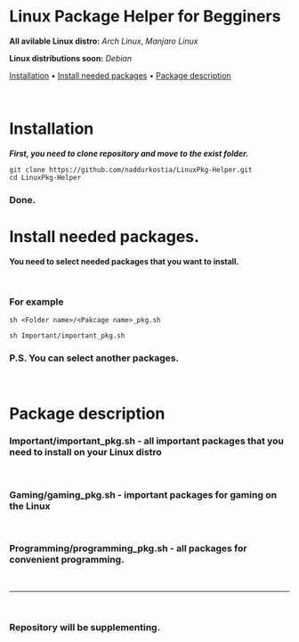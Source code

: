  
 
 # Linux Package Helper for Begginers
 **All avilable Linux distro:** *Arch Linux*, *Manjaro Linux*
 
 **Linux distributions soon:** *Debian* 

  <a href="#installation">Installation</a>
  •
  <a href="#install-needed-packages">Install needed packages</a>
  •
  <a href="#package-description">Package description</a>
</p>

<br/>

 # Installation

***First, you need to clone repository and move to the exist folder.***

 ```
 git clone https://github.com/naddurkostia/LinuxPkg-Helper.git
 cd LinuxPkg-Helper
 ```

### **Done.**


 # Install needed packages.

**You need to select needed packages that you want to install.**

<br/>

### **For example**

```
sh <Folder name>/<Pakcage name>_pkg.sh 

sh Important/important_pkg.sh 
```

### **P.S. You can select another packages.**

<br/>

# Package description

### Important/important_pkg.sh - all important packages that you need to  install on your Linux distro

<br/>

### Gaming/gaming_pkg.sh - important packages for gaming on the Linux

<br/>

### Programming/programming_pkg.sh - all packages for convenient programming.

<br/>

---
<br/>

### Repository will be supplementing.





